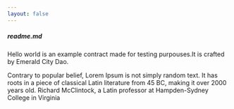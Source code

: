 ```yaml
---
layout: false
---
```


##### readme.md

Hello world is an example contract made for testing purpouses.It is crafted by Emerald City Dao.

Contrary to popular belief, Lorem Ipsum is not simply random text. It has roots in a piece of classical Latin literature from 45 BC, making it over 2000 years old. Richard McClintock, a Latin professor at Hampden-Sydney College in Virginia
